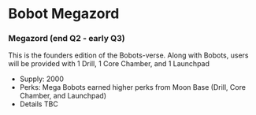 # Bobot Megazord

### Megazord (end Q2 - early Q3)&#x20;

This is the founders edition of the Bobots-verse. Along with Bobots, users will be provided with 1 Drill, 1 Core Chamber, and 1 Launchpad&#x20;

* Supply: 2000&#x20;
* Perks: Mega Bobots earned higher perks from Moon Base (Drill, Core Chamber, and Launchpad)&#x20;
* Details TBC
